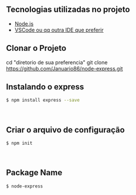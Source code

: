
## Tecnologias utilizadas no projeto


- [Node.js](https://nodejs.org/en/)
- [VSCode ou qq outra IDE que preferir](https://code.visualstudio.com/)

## Clonar o Projeto

cd "diretorio de sua preferencia" 
 git clone https://github.com/Januario86/node-express.git
 
## Instalando o express

```bash
$ npm install express --save
```
<br/>

## Criar o arquivo de configuração

```bash
$ npm init 
```
<br/>

## Package Name

```bash
$ node-express
```
<br/> 


